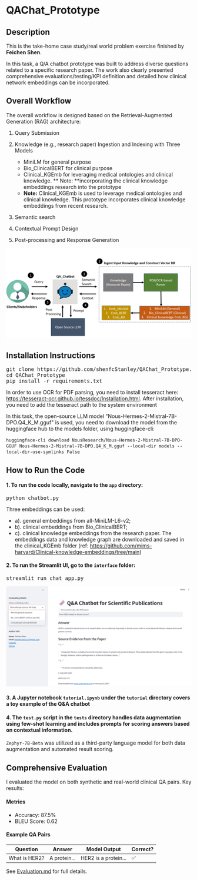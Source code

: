 # QAChat_Prototype

## Description
This is the take-home case study/real world problem exercise finished by **Feichen Shen**.  

In this task, a Q/A chatbot prototype was built to address diverse questions related to a specific research paper. The work also clearly presented comprehensive evaluations/testing/KPI definition and detailed how clinical network embeddings can be incorporated.

## Overall Workflow

The overall workflow is designed based on the Retrieval-Augmented Generation (RAG) architecture:
1. Query Submission
2. Knowledge (e.g., research paper) Ingestion and Indexing with Three Models
   - MiniLM for general purpose
   - Bio_ClinicalBERT for clinical purpose
   - Clinical_KGEmb for leveraging medical ontologies and clinical knowledge. ** Note: **incorporating the clinical knowledge embeddings research into the prototype
   - **Note:** Clinical_KGEmb is used to leverage medical ontologies and clinical knowledge. This prototype incorporates clinical knowledge embeddings from recent research.

4. Semantic search
5. Contextual Prompt Design
6. Post-processing and Response Generation

<img src="imgs/workflow.png" alt="Chatbot Illustration" width="550"/>

## Installation Instructions  

<pre>
git clone https://github.com/shenfcStanley/QAChat_Prototype.git
cd QAChat_Prototype
pip install -r requirements.txt
</pre>

In order to use OCR for PDF parsing, you need to install tesseract here: https://tesseract-ocr.github.io/tessdoc/Installation.html. After installation, you need to add the tesseract path to the system environment

In this task, the open-source LLM model "Nous-Hermes-2-Mistral-7B-DPO.Q4_K_M.gguf" is used, you need to download the model from the huggingface hub to the models folder, using huggingface-cli: <pre> ```huggingface-cli download NousResearch/Nous-Hermes-2-Mistral-7B-DPO-GGUF Nous-Hermes-2-Mistral-7B-DPO.Q4_K_M.gguf --local-dir models --local-dir-use-symlinks False```</pre>

## How to Run the Code

#### 1. To run the code locally, navigate to the `app` directory:
<pre>python chatbot.py</pre>
Three embeddings can be used: 
- a). general embeddings from all-MiniLM-L6-v2;
- b). clinical embeddings from Bio_ClinicalBERT;
- c). clinical knowledge embeddings from the research paper. The embeddings data and knowledge graph are downloaded and saved in the clinical_KGEmb folder (ref: https://github.com/mims-harvard/Clinical-knowledge-embeddings/tree/main)
#### 2. To run the Streamlit UI, go to the `interface` folder:
<pre>streamlit run chat_app.py</pre>
<img src="imgs/webapp.png" alt="Chatbot UI" width="550"/>  

#### 3. A Jupyter notebook `tutorial.ipynb` under the `tutorial` directory covers a toy example of the Q&A chatbot

#### 4. The `test.py` script in the `tests` directory handles data augmentation using few-shot learning and includes prompts for scoring answers based on contextual information. 
`Zephyr-7B-Beta` was utilized as a third-party language model for both data augmentation and automated result scoring.

## Comprehensive Evaluation

I evaluated the model on both synthetic and real-world clinical QA pairs. Key results:

#### Metrics
- Accuracy: 87.5%
- BLEU Score: 0.62

#### Example QA Pairs
| Question | Answer | Model Output | Correct? |
|----------|--------|--------------|----------|
| What is HER2? | A protein... | HER2 is a protein... | ✅ |

See [Evaluation.md](Evaluation.md) for full details.
